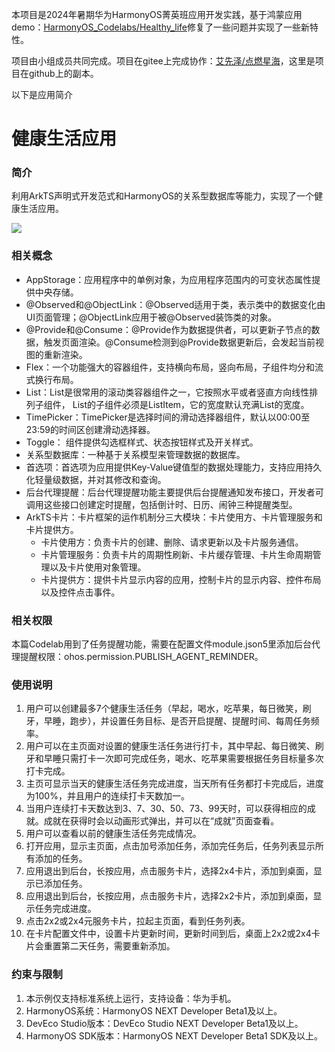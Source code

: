 本项目是2024年暑期华为HarmonyOS菁英班应用开发实践，基于鸿蒙应用demo：[HarmonyOS_Codelabs/Healthy_life](https://gitee.com/harmonyos_codelabs/Healthy_life)修复了一些问题并实现了一些新特性。

项目由小组成员共同完成。项目在gitee上完成协作：[艾先泽/点燃星海](https://gitee.com/ai_xian_ze/health/)，这里是项目在github上的副本。

以下是应用简介

# 健康生活应用

### 简介

利用ArkTS声明式开发范式和HarmonyOS的关系型数据库等能力，实现了一个健康生活应用。

![](screenshots/health_life.gif)

### 相关概念

- AppStorage：应用程序中的单例对象，为应用程序范围内的可变状态属性提供中央存储。
- @Observed和@ObjectLink：@Observed适用于类，表示类中的数据变化由UI页面管理；@ObjectLink应用于被@Observed装饰类的对象。
- @Provide和@Consume：@Provide作为数据提供者，可以更新子节点的数据，触发页面渲染。@Consume检测到@Provide数据更新后，会发起当前视图的重新渲染。
- Flex：一个功能强大的容器组件，支持横向布局，竖向布局，子组件均分和流式换行布局。
- List：List是很常用的滚动类容器组件之一，它按照水平或者竖直方向线性排列子组件， List的子组件必须是ListItem，它的宽度默认充满List的宽度。
- TimePicker：TimePicker是选择时间的滑动选择器组件，默认以00:00至23:59的时间区创建滑动选择器。
- Toggle： 组件提供勾选框样式、状态按钮样式及开关样式。
- 关系型数据库：一种基于关系模型来管理数据的数据库。
- 首选项：首选项为应用提供Key-Value键值型的数据处理能力，支持应用持久化轻量级数据，并对其修改和查询。
- 后台代理提醒：后台代理提醒功能主要提供后台提醒通知发布接口，开发者可调用这些接口创建定时提醒，包括倒计时、日历、闹钟三种提醒类型。
- ArkTS卡片：卡片框架的运作机制分三大模块：卡片使用方、卡片管理服务和卡片提供方。
  - 卡片使用方：负责卡片的创建、删除、请求更新以及卡片服务通信。
  - 卡片管理服务：负责卡片的周期性刷新、卡片缓存管理、卡片生命周期管理以及卡片使用对象管理。
  - 卡片提供方：提供卡片显示内容的应用，控制卡片的显示内容、控件布局以及控件点击事件。

### 相关权限

本篇Codelab用到了任务提醒功能，需要在配置文件module.json5里添加后台代理提醒权限：ohos.permission.PUBLISH_AGENT_REMINDER。

### 使用说明

1. 用户可以创建最多7个健康生活任务（早起，喝水，吃苹果，每日微笑，刷牙，早睡，跑步），并设置任务目标、是否开启提醒、提醒时间、每周任务频率。
2. 用户可以在主页面对设置的健康生活任务进行打卡，其中早起、每日微笑、刷牙和早睡只需打卡一次即可完成任务，喝水、吃苹果需要根据任务目标量多次打卡完成。
3. 主页可显示当天的健康生活任务完成进度，当天所有任务都打卡完成后，进度为100%，并且用户的连续打卡天数加一。
4. 当用户连续打卡天数达到3、7、30、50、73、99天时，可以获得相应的成就。成就在获得时会以动画形式弹出，并可以在“成就”页面查看。
5. 用户可以查看以前的健康生活任务完成情况。
6. 打开应用，显示主页面，点击加号添加任务，添加完任务后，任务列表显示所有添加的任务。
7. 应用退出到后台，长按应用，点击服务卡片，选择2x4卡片，添加到桌面，显示已添加任务。
8. 应用退出到后台，长按应用，点击服务卡片，选择2x2卡片，添加到桌面，显示任务完成进度。
9. 点击2x2或2x4元服务卡片，拉起主页面，看到任务列表。
10. 在卡片配置文件中，设置卡片更新时间，更新时间到后，桌面上2x2或2x4卡片会重置第二天任务，需要重新添加。

### 约束与限制

1. 本示例仅支持标准系统上运行，支持设备：华为手机。
2. HarmonyOS系统：HarmonyOS NEXT Developer Beta1及以上。
3. DevEco Studio版本：DevEco Studio NEXT Developer Beta1及以上。
4. HarmonyOS SDK版本：HarmonyOS NEXT Developer Beta1 SDK及以上。
